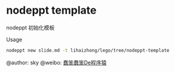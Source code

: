 # nodeppt template

nodeppt 初始化模板

Usage

```bash
nodeppt new slide.md -t lihaizhong/lego/tree/nodeppt-template
```

@author: sky
@weibo: [蠢笨蠢笨De程序猿](https://www.weibo.com/p/1005052621728313/home?from=page_100505&mod=TAB&is_all=1#place)
